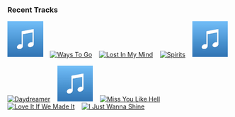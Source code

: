 ### Recent Tracks
[<img src='https://github.com/atfinke/atfinke/blob/master/placeholder.jpeg?raw=true' width='16%' height='16%' alt='Tightrope'>](https://www.last.fm/music/walk%2bthe%2bmoon/_/tightrope)&nbsp;&nbsp;&nbsp;&nbsp;[<img src='https://lastfm.freetls.fastly.net/i/u/300x300/f16916e0eda6414483259eaf0abfe46e.png' width='16%' height='16%' alt='Ways To Go'>](https://www.last.fm/music/grouplove/_/ways%2bto%2bgo)&nbsp;&nbsp;&nbsp;&nbsp;[<img src='https://lastfm.freetls.fastly.net/i/u/300x300/3134ecfd3f204a0aca96d0f61f401b27.png' width='16%' height='16%' alt='Lost In My Mind'>](https://www.last.fm/music/the%2bhead%2band%2bthe%2bheart/_/lost%2bin%2bmy%2bmind)&nbsp;&nbsp;&nbsp;&nbsp;[<img src='https://lastfm.freetls.fastly.net/i/u/300x300/bd141cd43b104c507c33225ef27c57c5.png' width='16%' height='16%' alt='Spirits'>](https://www.last.fm/music/the%2bstrumbellas/_/spirits)&nbsp;&nbsp;&nbsp;&nbsp;[<img src='https://github.com/atfinke/atfinke/blob/master/placeholder.jpeg?raw=true' width='16%' height='16%' alt='RECIPE'>](https://www.last.fm/music/wild%2bparty/_/recipe)&nbsp;&nbsp;&nbsp;&nbsp;<br>[<img src='https://lastfm.freetls.fastly.net/i/u/300x300/b29432913346f1b2d6bb3ceeb6946f61.png' width='16%' height='16%' alt='Daydreamer'>](https://www.last.fm/music/aurora/_/daydreamer)&nbsp;&nbsp;&nbsp;&nbsp;[<img src='https://github.com/atfinke/atfinke/blob/master/placeholder.jpeg?raw=true' width='16%' height='16%' alt='Giants'>](https://www.last.fm/music/jackson%2bguthy/_/giants)&nbsp;&nbsp;&nbsp;&nbsp;[<img src='https://lastfm.freetls.fastly.net/i/u/300x300/c87641bcec05b49c6fe6220ca5391ed5.png' width='16%' height='16%' alt='Miss You Like Hell'>](https://www.last.fm/music/nightly/_/miss%2byou%2blike%2bhell)&nbsp;&nbsp;&nbsp;&nbsp;[<img src='https://lastfm.freetls.fastly.net/i/u/300x300/7bf3a1eac0326073f56978b7f39021e1.png' width='16%' height='16%' alt='Love It If We Made It'>](https://www.last.fm/music/the%2b1975/_/love%2bit%2bif%2bwe%2bmade%2bit)&nbsp;&nbsp;&nbsp;&nbsp;[<img src='https://lastfm.freetls.fastly.net/i/u/300x300/bd2a43c953c5cedda1e2dca2af403d82.png' width='16%' height='16%' alt='I Just Wanna Shine'>](https://www.last.fm/music/fitz%2band%2bthe%2btantrums/_/i%2bjust%2bwanna%2bshine)&nbsp;&nbsp;&nbsp;&nbsp;<br>